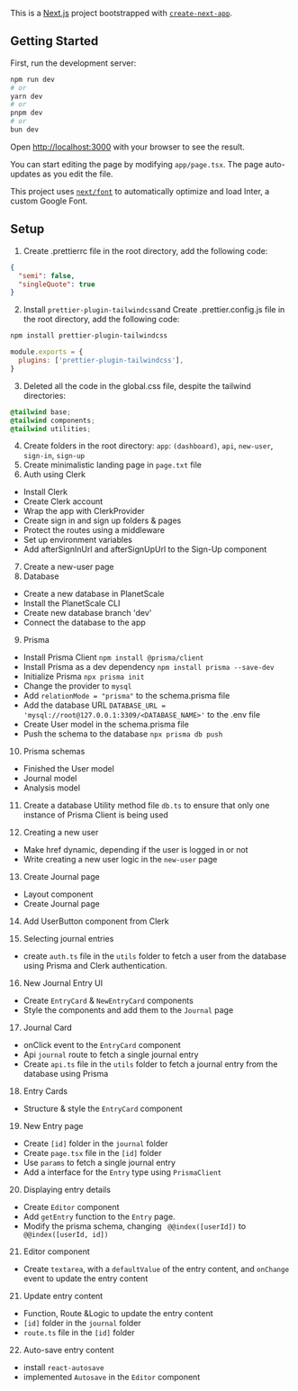 This is a [Next.js](https://nextjs.org/) project bootstrapped with [`create-next-app`](https://github.com/vercel/next.js/tree/canary/packages/create-next-app).

## Getting Started

First, run the development server:

```bash
npm run dev
# or
yarn dev
# or
pnpm dev
# or
bun dev
```

Open [http://localhost:3000](http://localhost:3000) with your browser to see the result.

You can start editing the page by modifying `app/page.tsx`. The page auto-updates as you edit the file.

This project uses [`next/font`](https://nextjs.org/docs/basic-features/font-optimization) to automatically optimize and load Inter, a custom Google Font.

## Setup

1. Create .prettierrc file in the root directory, add the following code:

```json
{
  "semi": false,
  "singleQuote": true
}
```

2. Install `prettier-plugin-tailwindcss`and Create .prettier.config.js file in the root directory, add the following code:

```bash
npm install prettier-plugin-tailwindcss
```

```js
module.exports = {
  plugins: ['prettier-plugin-tailwindcss'],
}
```

3. Deleted all the code in the global.css file, despite the tailwind directories:

```css
@tailwind base;
@tailwind components;
@tailwind utilities;
```

4. Create folders in the root directory: `app`: `(dashboard)`, `api`, `new-user`, `sign-in`, `sign-up`
5. Create minimalistic landing page in `page.txt` file
6. Auth using Clerk

- Install Clerk
- Create Clerk account
- Wrap the app with ClerkProvider
- Create sign in and sign up folders & pages
- Protect the routes using a middleware
- Set up environment variables
- Add afterSignInUrl and afterSignUpUrl to the Sign-Up component

7. Create a new-user page
8. Database

- Create a new database in PlanetScale
- Install the PlanetScale CLI
- Create new database branch 'dev'
- Connect the database to the app

9. Prisma

- Install Prisma Client `npm install @prisma/client`
- Install Prisma as a dev dependency `npm install prisma --save-dev`
- Initialize Prisma `npx prisma init`
- Change the provider to `mysql`
- Add `relationMode = "prisma"` to the schema.prisma file
- Add the database URL `DATABASE_URL = 'mysql://root@127.0.0.1:3309/<DATABASE_NAME>'` to the .env file
- Create User model in the schema.prisma file
- Push the schema to the database `npx prisma db push`

10. Prisma schemas

- Finished the User model
- Journal model
- Analysis model

11. Create a database Utility method file `db.ts` to ensure that only one instance of Prisma Client is being used

12. Creating a new user

- Make href dynamic, depending if the user is logged in or not
- Write creating a new user logic in the `new-user` page

13. Create Journal page

- Layout component
- Create Journal page

14. Add UserButton component from Clerk

15. Selecting journal entries

- create `auth.ts` file in the `utils` folder to fetch a user from the database using Prisma and Clerk authentication.

16. New Journal Entry UI

- Create `EntryCard` & `NewEntryCard` components
- Style the components and add them to the `Journal` page

17. Journal Card

- onClick event to the `EntryCard` component
- Api `journal` route to fetch a single journal entry
- Create `api.ts` file in the `utils` folder to fetch a journal entry from the database using Prisma

18. Entry Cards

- Structure & style the `EntryCard` component

19. New Entry page

- Create `[id]` folder in the `journal` folder
- Create `page.tsx` file in the `[id]` folder
- Use `params` to fetch a single journal entry
- Add a interface for the `Entry` type using `PrismaClient`

20. Displaying entry details

- Create `Editor` component
- Add `getEntry` function to the `Entry` page.
- Modify the prisma schema, changing ` @@index([userId])` to ` @@index([userId, id])`

21. Editor component

- Create `textarea`, with a `defaultValue` of the entry content, and `onChange` event to update the entry content

21. Update entry content

- Function, Route &Logic to update the entry content
- `[id]` folder in the `journal` folder
- `route.ts` file in the `[id]` folder

22. Auto-save entry content

- install `react-autosave`
- implemented `Autosave` in the `Editor` component
